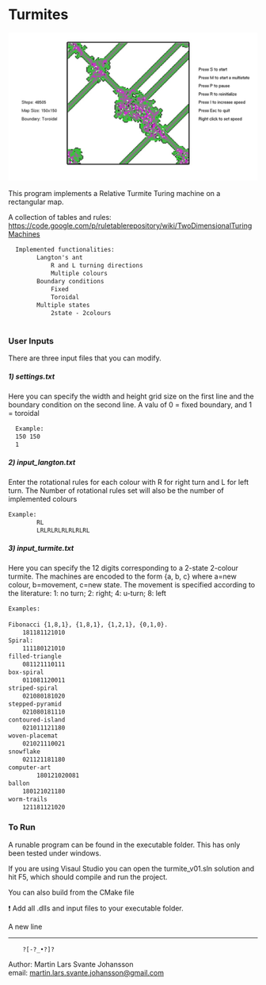 # Turmites


![image](pics/turmite_v01.jpg)


This program implements a Relative Turmite Turing machine on a rectangular map.

A collection of tables and rules:
https://code.google.com/p/ruletablerepository/wiki/TwoDimensionalTuringMachines

```
  Implemented functionalities:
 		Langton's ant
 			R and L turning directions
 			Multiple colours
 		Boundary conditions
 			Fixed
 			Toroidal
 		Multiple states
 			2state - 2colours
 
```

### User Inputs
 
There are three input files that you can modify.
 
##### 1) settings.txt
 
Here you can specify the width and height grid size on the first line and the boundary condition on the second line. A valu of 0 = fixed boundary, and 1 = toroidal
```
  Example:
  150 150
  1
```

##### 2) input_langton.txt

Enter the rotational rules for each colour with R for right turn and L for left turn. 
The Number of rotational rules set will also be the number of implemented colours
```
Example:
 		RL
  		LRLRLRLRLRLRLRL
 ```
##### 3) input_turmite.txt

Here you can specify the 12 digits corresponding to a 2-state 2-colour turmite. 
The machines are encoded  to the form {a, b, c} where a=new colour, b=movement, c=new state.
The movement is specified according to the literature:
  		1: no turn; 2: right; 4: u-turn; 8: left
 
``` 
Examples:
 
Fibonacci {1,8,1}, {1,8,1}, {1,2,1}, {0,1,0}. 
 	181181121010
Spiral: 
	111180121010
filled-triangle
	081121110111
box-spiral
	011081120011
striped-spiral
	021080181020
stepped-pyramid 
	021080181110
contoured-island
	021011121180
woven-placemat
	021021110021
snowflake
	021121181180
computer-art
        180121020081
ballon 
	180121021180
worm-trails
	121181121020
 ```

### To Run

A runable program can be found in the executable folder. This has only been tested under windows.

If you are using Visaul Studio you can open the turmite_v01.sln solution and hit F5, which should compile and run the project.

You can also build from the CMake file

:exclamation: Add all .dlls and input files to your executable folder.

A new line


----------------------------------------------------------------

        ?[-?_•?]?
  Author: Martin Lars Svante Johansson  
  email: martin.lars.svante.johansson@gmail.com 
 
